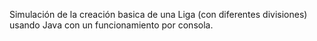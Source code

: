 Simulación de la creación basica de una Liga (con diferentes divisiones) usando Java con un funcionamiento por consola.
